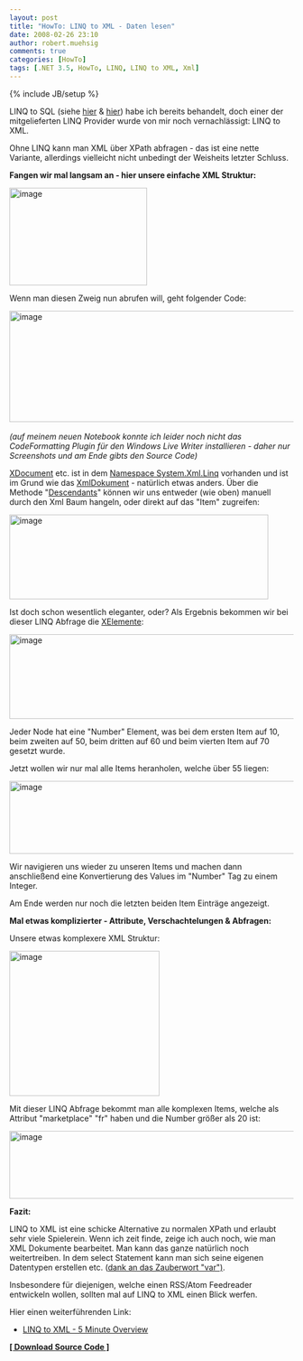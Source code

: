 ```yaml
---
layout: post
title: "HowTo: LINQ to XML - Daten lesen"
date: 2008-02-26 23:10
author: robert.muehsig
comments: true
categories: [HowTo]
tags: [.NET 3.5, HowTo, LINQ, LINQ to XML, Xml]
---
```

{% include JB/setup %}
<p>LINQ to SQL (siehe <a href="http://code-inside.de/blog/2008/01/21/howto-or-mapper-linq-to-sql-einfhrung-in-den-designer-1n-beziehungen/">hier</a> &amp; <a href="http://code-inside.de/blog/2008/01/15/howto-or-mapper-linq-to-sql-einfhrung-einfaches-manuelles-mapping/">hier</a>) habe ich bereits behandelt, doch einer der mitgelieferten LINQ Provider wurde von mir noch vernachl&#228;ssigt: LINQ to XML.</p>  <p>Ohne LINQ kann man XML &#252;ber XPath abfragen - das ist eine nette Variante, allerdings vielleicht nicht unbedingt der Weisheits letzter Schluss.</p>  <p><strong>Fangen wir mal langsam an - hier unsere einfache XML Struktur:</strong></p>  <p><a href="{{BASE_PATH}}/assets/wp-images/image284.png"><img style="border-top-width: 0px; border-left-width: 0px; border-bottom-width: 0px; border-right-width: 0px" height="173" alt="image" src="{{BASE_PATH}}/assets/wp-images/image-thumb263.png" width="244" border="0" /></a> </p>  <p> Wenn man diesen Zweig nun abrufen will, geht folgender Code:</p>  <p><a href="{{BASE_PATH}}/assets/wp-images/image285.png"><img style="border-right: 0px; border-top: 0px; border-left: 0px; border-bottom: 0px" height="197" alt="image" src="{{BASE_PATH}}/assets/wp-images/image-thumb264.png" width="818" border="0" /></a>&#160;&#160; <br /><em>(auf meinem neuen Notebook konnte ich leider noch nicht das CodeFormatting Plugin f&#252;r den Windows Live Writer installieren - daher nur Screenshots und am Ende gibts den Source Code)</em></p>  <p><a href="http://msdn2.microsoft.com/de-de/library/system.xml.linq.xdocument.xdocument.aspx">XDocument</a> etc. ist in dem <a href="http://msdn2.microsoft.com/en-us/library/system.xml.linq.aspx">Namespace System.Xml.Linq</a> vorhanden und ist im Grund wie das <a href="http://msdn2.microsoft.com/de-de/library/system.xml.xmldocument(VS.80).aspx">XmlDokument</a> - nat&#252;rlich etwas anders. &#220;ber die Methode &quot;<a href="http://msdn2.microsoft.com/en-us/library/system.xml.linq.xdocument.descendants.aspx">Descendants</a>&quot; k&#246;nnen wir uns entweder (wie oben) manuell durch den Xml Baum hangeln, oder direkt auf das &quot;Item&quot; zugreifen:</p>  <p><a href="{{BASE_PATH}}/assets/wp-images/image286.png"><img style="border-right: 0px; border-top: 0px; border-left: 0px; border-bottom: 0px" height="150" alt="image" src="{{BASE_PATH}}/assets/wp-images/image-thumb265.png" width="459" border="0" /></a> </p>  <p>Ist doch schon wesentlich eleganter, oder? Als Ergebnis bekommen wir bei dieser LINQ Abfrage die <a href="http://msdn2.microsoft.com/en-us/library/system.xml.linq.xelement.aspx">XElemente</a>:</p>    <p><a href="{{BASE_PATH}}/assets/wp-images/image287.png"><img style="border-right: 0px; border-top: 0px; border-left: 0px; border-bottom: 0px" height="150" alt="image" src="{{BASE_PATH}}/assets/wp-images/image-thumb266.png" width="633" border="0" /></a></p>  <p>Jeder Node hat eine &quot;Number&quot; Element, was bei dem ersten Item auf 10, beim zweiten auf 50, beim dritten auf 60 und beim vierten Item auf 70 gesetzt wurde.</p>  <p>Jetzt wollen wir nur mal alle Items heranholen, welche &#252;ber 55 liegen:</p>  <p><a href="{{BASE_PATH}}/assets/wp-images/image288.png"><img style="border-right: 0px; border-top: 0px; border-left: 0px; border-bottom: 0px" height="129" alt="image" src="{{BASE_PATH}}/assets/wp-images/image-thumb267.png" width="721" border="0" /></a> </p>  <p>Wir navigieren uns wieder zu unseren Items und machen dann anschlie&#223;end eine Konvertierung des Values im &quot;Number&quot; Tag zu einem Integer.</p>  <p>Am Ende werden nur noch die letzten beiden Item Eintr&#228;ge angezeigt.</p>  <p><strong>Mal etwas komplizierter - Attribute, Verschachtelungen &amp; Abfragen:</strong></p>  <p>Unsere etwas komplexere XML Struktur:</p>  <p><a href="{{BASE_PATH}}/assets/wp-images/image289.png"><img style="border-right: 0px; border-top: 0px; border-left: 0px; border-bottom: 0px" height="257" alt="image" src="{{BASE_PATH}}/assets/wp-images/image-thumb268.png" width="266" border="0" /></a> </p>  <p>Mit dieser LINQ Abfrage bekommt man alle komplexen Items, welche als Attribut &quot;marketplace&quot; &quot;fr&quot; haben und die Number gr&#246;&#223;er als 20 ist:</p>  <p><a href="{{BASE_PATH}}/assets/wp-images/image290.png"><img style="border-right: 0px; border-top: 0px; border-left: 0px; border-bottom: 0px" height="120" alt="image" src="{{BASE_PATH}}/assets/wp-images/image-thumb269.png" width="558" border="0" /></a> </p>  <p><strong>Fazit:</strong></p>  <p>LINQ to XML ist eine schicke Alternative zu normalen XPath und erlaubt sehr viele Spielerein. Wenn ich zeit finde, zeige ich auch noch, wie man XML Dokumente bearbeitet. Man kann das ganze nat&#252;rlich noch weitertreiben. In dem select Statement kann man sich seine eigenen Datentypen erstellen etc. (<a href="http://code-inside.de/blog/2008/01/13/howto-c-30-var-keyword-und-andere-kleine-c-30-features-verstehen/">dank an das Zauberwort &quot;var&quot;)</a>.</p>  <p>Insbesondere f&#252;r diejenigen, welche einen RSS/Atom Feedreader entwickeln wollen, sollten mal auf LINQ to XML einen Blick werfen.</p>  <p>Hier einen weiterf&#252;hrenden Link:</p>  <ul>   <li><a href="http://www.hookedonlinq.com/Default.aspx?Page=LINQtoXML5MinuteOverview&amp;AspxAutoDetectCookieSupport=1">LINQ to XML - 5 Minute Overview</a></li> </ul>  <p><strong><a href="http://{{BASE_PATH}}/assets/files/democode/linqtoxml/linqtoxml.zip">[ Download Source Code ]</a></strong></p>
